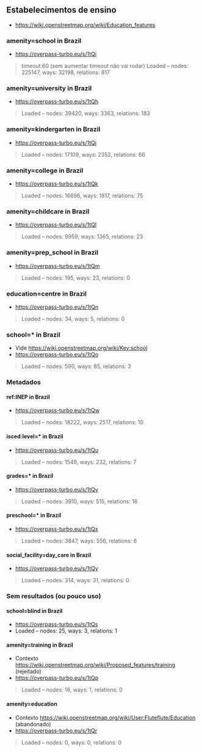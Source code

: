 
## Estabelecimentos de ensino
- https://wiki.openstreetmap.org/wiki/Education_features

### amenity=school in Brazil

- https://overpass-turbo.eu/s/1tQi
> timeout:60 (sem aumentar timeout não vai rodar)
> Loaded – nodes: 225147, ways: 32198, relations: 817

### amenity=university in Brazil

- https://overpass-turbo.eu/s/1tQh
> Loaded – nodes: 39420, ways: 3363, relations: 183

### amenity=kindergarten in Brazil
- https://overpass-turbo.eu/s/1tQj
> Loaded – nodes: 17109, ways: 2352, relations: 66

### amenity=college in Brazil
- https://overpass-turbo.eu/s/1tQk
> Loaded – nodes: 16696, ways: 1817, relations: 75

### amenity=childcare in Brazil
- https://overpass-turbo.eu/s/1tQl
> Loaded – nodes: 9959, ways: 1365, relations: 23

### amenity=prep_school in Brazil
-  https://overpass-turbo.eu/s/1tQm
> Loaded – nodes: 195, ways: 23, relations: 0

### education=centre in Brazil
- https://overpass-turbo.eu/s/1tQn
> Loaded – nodes: 34, ways: 5, relations: 0

### school=* in Brazil
- Vide https://wiki.openstreetmap.org/wiki/Key:school
- https://overpass-turbo.eu/s/1tQo
> Loaded – nodes: 590, ways: 85, relations: 3

### Metadados

#### ref:INEP in Brazil
- https://overpass-turbo.eu/s/1tQw
> Loaded – nodes: 18222, ways: 2517, relations: 10

#### isced:level=* in Brazil
- https://overpass-turbo.eu/s/1tQu
> Loaded – nodes: 1549, ways: 232, relations: 7

#### grades=* in Brazil
- https://overpass-turbo.eu/s/1tQv
> Loaded – nodes: 3910, ways: 515, relations: 16

#### preschool=* in Brazil
- https://overpass-turbo.eu/s/1tQx
> Loaded – nodes: 3847, ways: 556, relations: 6

#### social_facility=day_care in Brazil
- https://overpass-turbo.eu/s/1tQy
> Loaded – nodes: 314, ways: 31, relations: 0


### Sem resultados (ou pouco uso)

#### school=blind in Brazil
- https://overpass-turbo.eu/s/1tQs
- Loaded – nodes: 25, ways: 3, relations: 1

#### amenity=training in Brazil
- Contexto https://wiki.openstreetmap.org/wiki/Proposed_features/training (rejeitado)
- https://overpass-turbo.eu/s/1tQp
> Loaded – nodes: 16, ways: 1, relations: 0

#### amenity=education
- Contexto https://wiki.openstreetmap.org/wiki/User:Fluteflute/Education (abandonado)
- https://overpass-turbo.eu/s/1tQr
> Loaded – nodes: 0, ways: 0, relations: 0
